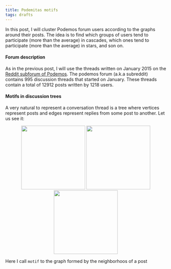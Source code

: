 ```yaml
---
title: Podemitas motifs
tags: drafts
---
```


In this post, I will cluster Podemos forum users  according to the graphs around their posts. The idea is to find which groups of users tend to participate (more than the average) in cascades, which ones tend to participate (more than the average) in stars, and son on.
 
#### Forum description

As in the previous post, I will use the threads written on January 2015 on the [Reddit subforum of Podemos](https://www.reddit.com/r/podemos). The podemos forum (a.k.a subreddit) contains 995 discussion threads that started on January. These threads contain a total of 12912 posts written by 1218 users.

#### Motifs in discussion trees

A very natural to represent a conversation thread is a tree where vertices represent posts and edges represent replies from some post to another. Let us see it:


<p align="center">
<img src="../images/2015-01-15-trees1.png" width="200px">
<img src="../images/2015-01-15-trees2.png" width="200px">
<img src="../images/2015-01-15-trees3.png" width="200px">
</p>



Here I call `motif` to the graph formed by the neighborhoos of a post


